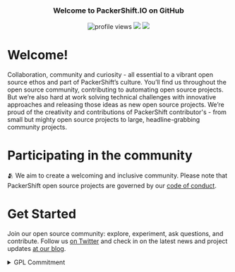 <h3 align="center">
Welcome to PackerShift.IO on GitHub</h3> 
<p align="center">
  <img src="https://gpvc.arturio.dev/packershift" alt="profile views"> 
  <img src="https://img.shields.io/badge/-help@packershift.io-c14438?style=flat&logo=Gmail&logoColor=white")>
  <a href="https://twitter.com/intent/follow?screen_name=PackerShiftIO&tw_p=followbutton"><img src="https://img.shields.io/twitter/follow/PackerShiftIO?label=%40PackerShiftIO&style=social"></a> 
</p>

# Welcome!

Collaboration, community and curiosity - all essential to a vibrant open source ethos and part of PackerShift’s culture. You’ll find us throughout the open source community, contributing to automating open source projects. But we’re also hard at work solving technical challenges with innovative approaches and releasing those ideas as new open source projects. We’re proud of the creativity and contributions of PackerShift contributor's - from small but mighty open source projects to large, headline-grabbing community projects.

# Participating in the community

🫂 We aim to create a welcoming and inclusive community. Please note that PackerShift open source projects are governed by our [code of conduct](https://github.com/packershift/.github/blob/main/CODE_OF_CONDUCT.md).

# Get Started
Join our open source community: explore, experiment, ask questions, and contribute. Follow us [on Twitter](https://twitter.com/PackerShiftIO) and check in on the latest news and project updates [at our blog](https://blogs.packershift.io/opensource/). 

<details>
<summary>GPL Commitment</summary>
<br>
Before filing or continuing to prosecute any legal proceeding or claim (other than a Defensive Action) arising from termination of a Covered License, PackerShift commits to extend to the person or entity ("you") accused of violating the Covered License the following provisions regarding cure and reinstatement, taken from GPL version 3. As used here, the term 'this License' refers to the specific Covered License being enforced.<br>
<br>
However, if you cease all violation of this License, then your license from a particular copyright holder is reinstated (a) provisionally, unless and until the copyright holder explicitly and finally terminates your license, and (b) permanently, if the copyright holder fails to notify you of the violation by some reasonable means prior to 60 days after the cessation.<br>
<br>
Moreover, your license from a particular copyright holder is reinstated permanently if the copyright holder notifies you of the violation by some reasonable means, this is the first time you have received notice of violation of this License (for any work) from that copyright holder, and you cure the violation prior to 30 days after your receipt of the notice.<br>
<br>
PackerShift intends this Commitment to be irrevocable, and binding and enforceable.
<br>
  
## Definitions
  
<br>
'Covered License' means the GNU General Public License, version 2 (GPLv2), the GNU Lesser General Public License, version 2.1 (LGPLv2.1), or the GNU Library General Public License, version 2 (LGPLv2), all as published by the Free Software Foundation.<br>
<br>
'Defensive Action' means a legal proceeding or claim that PackerShift brings against you in response to a prior proceeding or claim initiated by you or your affiliate.
</details>

<!--

**Here are some ideas to get you started:**

🙋‍♀️ A short introduction - what is your organization all about?
🌈 Contribution guidelines - how can the community get involved?
👩‍💻 Useful resources - where can the community find your docs? Is there anything else the community should know?
🍿 Fun facts - what does your team eat for breakfast?
🧙 Remember, you can do mighty things with the power of [Markdown](https://docs.github.com/github/writing-on-github/getting-started-with-writing-and-formatting-on-github/basic-writing-and-formatting-syntax)
-->
